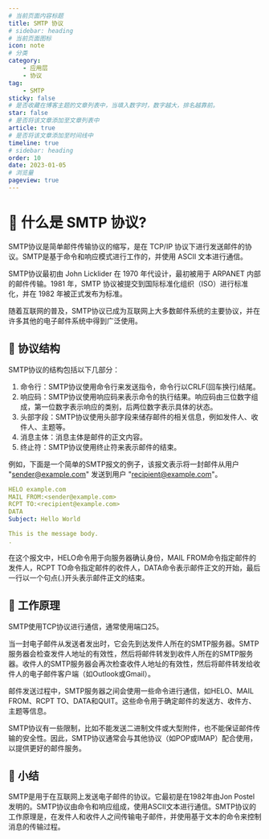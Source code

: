 ```yaml
---
# 当前页面内容标题
title: SMTP 协议
# sidebar: heading
# 当前页面图标
icon: note
# 分类
category:
    - 应用层
    - 协议
tag:
    - SMTP
sticky: false
# 是否收藏在博客主题的文章列表中，当填入数字时，数字越大，排名越靠前。
star: false
# 是否将该文章添加至文章列表中
article: true
# 是否将该文章添加至时间线中
timeline: true
# sidebar: heading
order: 10
date: 2023-01-05
# 浏览量
pageview: true
---
```


# 📖 什么是 SMTP 协议?

SMTP协议是简单邮件传输协议的缩写，是在 TCP/IP 协议下进行发送邮件的协议。SMTP是基于命令和响应模式进行工作的，并使用 ASCII 文本进行通信。

SMTP协议最初由 John Licklider 在 1970 年代设计，最初被用于 ARPANET 内部的邮件传输。1981 年，SMTP 协议被提交到国际标准化组织（ISO）进行标准化，并在 1982 年被正式发布为标准。

随着互联网的普及，SMTP协议已成为互联网上大多数邮件系统的主要协议，并在许多其他的电子邮件系统中得到广泛使用。

## 📑 协议结构

SMTP协议的结构包括以下几部分：

1. 命令行：SMTP协议使用命令行来发送指令，命令行以CRLF(回车换行)结尾。
2. 响应码：SMTP协议使用响应码来表示命令的执行结果。响应码由三位数字组成，第一位数字表示响应的类别，后两位数字表示具体的状态。
3. 头部字段：SMTP协议使用头部字段来储存邮件的相关信息，例如发件人、收件人、主题等。
4. 消息主体：消息主体是邮件的正文内容。
5. 终止符：SMTP协议使用终止符来表示邮件的结束。

例如，下面是一个简单的SMTP报文的例子，该报文表示将一封邮件从用户 "[sender@example.com](mailto:sender@example.com)" 发送到用户 "[recipient@example.com](mailto:recipient@example.com)"。

```yaml
HELO example.com
MAIL FROM:<sender@example.com>
RCPT TO:<recipient@example.com>
DATA
Subject: Hello World

This is the message body.
.
```

在这个报文中，HELO命令用于向服务器确认身份，MAIL FROM命令指定邮件的发件人，RCPT TO命令指定邮件的收件人，DATA命令表示邮件正文的开始，最后一行以一个句点(.)开头表示邮件正文的结束。

## 📑 工作原理

SMTP使用TCP协议进行通信，通常使用端口25。

当一封电子邮件从发送者发出时，它会先到达发件人所在的SMTP服务器。SMTP服务器会检查发件人地址的有效性，然后将邮件转发到收件人所在的SMTP服务器。收件人的SMTP服务器会再次检查收件人地址的有效性，然后将邮件转发给收件人的电子邮件客户端（如Outlook或Gmail）。

邮件发送过程中，SMTP服务器之间会使用一些命令进行通信，如HELO、MAIL FROM、RCPT TO、DATA和QUIT。这些命令用于确定邮件的发送方、收件方、主题等信息。

SMTP协议有一些限制，比如不能发送二进制文件或大型附件，也不能保证邮件传输的安全性。因此，SMTP协议通常会与其他协议（如POP或IMAP）配合使用，以提供更好的邮件服务。

## 📑 小结

SMTP是用于在互联网上发送电子邮件的协议。它最初是在1982年由Jon Postel发明的。SMTP协议由命令和响应组成，使用ASCII文本进行通信。SMTP协议的工作原理是，在发件人和收件人之间传输电子邮件，并使用基于文本的命令来控制消息的传输过程。